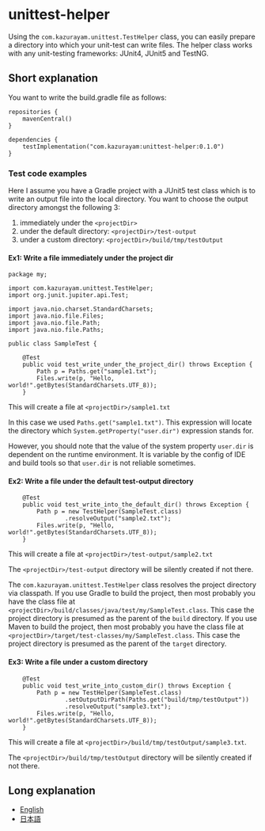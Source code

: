 # unittest-helper

Using the `com.kazurayam.unittest.TestHelper` class, you can easily prepare a directory into which your unit-test can write files. The helper class works with any unit-testing frameworks: JUnit4, JUnit5 and TestNG.

## Short explanation

You want to write the build.gradle file as follows:

```
repositories {
    mavenCentral()
}

dependencies {
    testImplementation("com.kazurayam:unittest-helper:0.1.0")
}
```

### Test code examples

Here I assume you have a Gradle project with a JUnit5 test class which is to write an output file into the local directory. You want to choose the output directory amongst the following 3:

1. immediately under the `<projectDir>`
2. under the default directory: `<projectDir>/test-output`
3. under a custom directory: `<projectDir>/build/tmp/testOutput`


#### Ex1: Write a file immediately under the project dir

```
package my;

import com.kazurayam.unittest.TestHelper;
import org.junit.jupiter.api.Test;

import java.nio.charset.StandardCharsets;
import java.nio.file.Files;
import java.nio.file.Path;
import java.nio.file.Paths;

public class SampleTest {

    @Test
    public void test_write_under_the_project_dir() throws Exception {
        Path p = Paths.get("sample1.txt");
        Files.write(p, "Hello, world!".getBytes(StandardCharsets.UTF_8));
    }

```

This will create a file at `<projectDir>/sample1.txt`

In this case we used `Paths.get("sample1.txt")`. This expression will locate the directory which `System.getProperty("user.dir")` expression stands for.

However, you should note that the value of the system property `user.dir` is dependent on the runtime environment. It is variable by the config of IDE and build tools so that `user.dir` is not reliable sometimes.

#### Ex2: Write a file under the default test-output directory

```
    @Test
    public void test_write_into_the_default_dir() throws Exception {
        Path p = new TestHelper(SampleTest.class)
                .resolveOutput("sample2.txt");
        Files.write(p, "Hello, world!".getBytes(StandardCharsets.UTF_8));
    }
```

This will create a file at `<projectDir>/test-output/sample2.txt`

The `<projectDir>/test-output` directory will be silently created if not there.

The `com.kazurayam.unittest.TestHelper` class resolves the project directory via classpath. If you use Gradle to build the project, then most probably you have the class file at `<projectDir>/build/classes/java/test/my/SampleTest.class`. This case the project directory is presumed as the parent of the `build` directory. If you use Maven to build the project, then most probably you have the class file at `<projectDir>/target/test-classes/my/SampleTest.class`. This case the project directory is presumed as the parent of the `target` directory.

#### Ex3: Write a file under a custom directory

```
    @Test
    public void test_write_into_custom_dir() throws Exception {
        Path p = new TestHelper(SampleTest.class)
                .setOutputDirPath(Paths.get("build/tmp/testOutput"))
                .resolveOutput("sample3.txt");
        Files.write(p, "Hello, world!".getBytes(StandardCharsets.UTF_8));
    }
```

This will create a file at `<projectDir>/build/tmp/testOutput/sample3.txt`.

The `<projectDir>/build/tmp/testOutput` directory will be silently created if not there.


## Long explanation

- [English](https://kazurayam.github.io/unittest-helper/index.md)
- [日本語](https://kazurayam.github.io/unittest-helper/index_ja.md)
